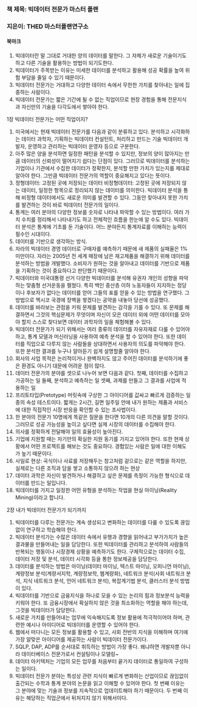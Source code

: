 ### 책 제목: 빅데이터 전문가 마스터 플랜
### 지은이: THED 마스터플랜연구소

#### 북마크
1. 빅데이터란 말 그대로 거대한 양의 데이터를 말한다. 그 자체가 새로운 기술이기도 하고 다른 기술을 활용하는 방법이 되기도한다.
2. 빅데이터가 주목받는 이유는 미세한 데이터를 분석하고 활용해 성공 확률을 높여 위험 부담을 줄일 수 있기 때문이다.
3. 빅데이터 전문가는 거대하고 다양한 데이터 속에서 무한한 가치를 찾아내는 일에 집중하는 사람이다.
4. 빅데이터 전문가는 짧은 기간에 될 수 없는 직업이므로 현장 경험을 통해 전문지식과 자신만의 기술을 다각도에서 쌓아야 한다.

1장 빅데이터 전문가는 어떤 직업이지?
1. 미국에서는 현재 빅데이터 전문가를 다음과 같이 분류하고 있다.
분석하고 시각화하는 데이터 과학자, 기획하는 빅데이터 컨설턴트, 처리하고 만드는 기술 빅데이터 개발자, 운영하고 관리하는 빅데이터 운영자 등으로 구분한다.
2. 아주 많은 양을 분석하면 일정한 패턴을 분석할 수 있지만, 정보의 양이 많아지는 만큼 데이터의 신뢰성이 떨어지기 쉽다는 단점이 있다.
그러므로 빅데이터를 분석하는 기업이나 기관에서 수집한 데이터가 정확한지, 분석할 만한 가치가 있는지를 제대로 알아야 한다. 그만큼 빅데이터 전문가의 역할이 중요해지고 있다는 뜻이다.
3. 정형데이터: 고정된 곳에 저장되는 데이터
비정형데이터: 고정된 곳에 저장되지 않는 데이터, 일정한 항목으로 정리되지 않는 데이터를 의미한다. 
빅데이터 분석을 통해 비정형 데이터에서도 새로운 의미를 발견할 수 있다. 그동안 찾아내지 못한 가치를 발견하는 것이 바로 빅데이터 전문가의 일이다.
4. 통계는 여러 분야의 다양한 정보를 숫자로 나타내 파악할 수 있는 방법이다. 여러 가치 수치를 정리해서 나타내기도 하고 전체적인 흐름을 한눈에 알 수도 있다.
빅데이터 분석은 통계에 기초를 둔 기술이다. 어느 분야든지 통계자료를 이해하는 능력이 필수인 시대이다.
5. 데이터를 기반으로 생각하는 방식.
6. 자라의 빅데이터 경영
데이터로 구매자를 예측하기 때문에 새 제품의 실패율은 1% 미만이다.
자라는 2005년 전 세계 매장에 남은 재고제품을 해결하기 위해 데이터를 분석하는 방법을 개발했다. 소비자가 원하는 것을 알아내고 데이터를 기반으로 제품을 기획하는 것이 중요하다고 판단했기 때문이다.
7. 빅데이터와 미국대통령 선거
다양한 빅데이터를 분석해 유권자 개인의 성향을 파악하는 맞춤형 선거운동을 펼쳤다. 특히 백인 중산층 이하 노동자들이 지지하는 정당이나 후보자가 없다는 데이터를 얻어 그들의 표를 얻을 수 있는 방법을 연구했다. 그 방법으로 멕시코 국경에 장벽을 쌓겠다는 공약을 내놓아 당선에 성공했다.
8. 데이터를 바라보는 관점을 키워 문제를 발견하는 감각을 기를 수 있다. 또 문제를 해결하면서 그것의 핵심문제가 무엇이며 자신이 모은 데이터 외에 어떤 데이터를 모아야 할지 스스로 찾다보면 데이터 과학자의 일을 체험해볼 수 있다.
9. 빅데이터 전문가가 되기 위해서는 여러 종류의 데이터를 자유자재로 다룰 수 있어야 하고, 통계 모델과 머신러닝을 사용하여 예측 분석을 할 수 있어야 한다. 또한 데이터를 직업으로 다루지 않는 사람들을 상대하면서 사용자의 의도를 파악해야 한다. 또한 분석한 결과를 누구나 알아듣기 쉽게 설명할줄 알아야 한다.
10. 회사의 사업 목적은 논리적이거나 완벽하지도 않고 주어진 데이터를 분석하기에 좋은 환경도 아니기 대문에 어려운 점이 많다.
11. 데이터 전문가의 분야를 셋으로 나누어 보면 다음과 같다.
첫째, 데이터를 수집하고 가공하는 일
둘째, 분석하고 예측하는 일
셋째, 과제를 만들고 그 결과를 사업에 적용하는 일
12. 프리토타입(Pretotype)
머릿속에 구상한 그 아이디어를 값싸고 빠르게 검증하는 일종의 속성 테스트이다. 짧게는 2시간, 길면 일주일 안에 내가 원하는 제품과 서비스에 대한 직접적인 시장 반응을 확인할 수 있는 조사법이다.
13. 한 분야의 전문가 10명에게 똑같은 질문을 한다면 10개의 다른 의견을 말할 것이다. 그러므로 성공 가능성을 높이고 싶다면 실제 시장의 데이터를 수집해야 한다. 
14. 의사를 정확하게 전달해야 일의 효율성이 높아진다.
15. 기업에 지원할 때는 자기만의 확실한 지원 동기를 가지고 있어야 한다.
또한 현재 상황에서 어떤 프로젝트를 해보는 것도 중요하다. 경험있는 사람은 일에 대한 이해도가 높기 때문이다.
16. 사일로 현상: 곡식이나 사료를 저장해두는 창고처럼 겉으로는 같은 역할을 하지만, 실제로는 다른 조직과 담을 쌓고 소통하지 않으려 하는 현상
17. 데이터 과학은 자신이 발견하거나 해결하고 싶은 문제를 측정이 가능한 형식으로 데이터를 만드는 일입니다.
18. 빅데이터를 가지고 일정한 어떤 유형을 분석하는 작업을 현실 마이닝(Reality Mining)이라고 합니다. 


2장 내가 빅데이터 전문가가 되기까지
1. 빅데이터를 다루는 전문가는 계속 생성되고 변화하는 데이터를 다룰 수 있도록 끊임없이 연구하고 학습해야 한다.
2. 빅데이터 분석가는 수많은 데이터 속에서 유행과 경향을 읽어내고 부가가치가 높은 결과물을 만들어내는 일을 담당한다. 또한 빅데이터를 관리하고 분석하여 사람들의 반복되는 행동이나 시장경제 상황을 예측하기도 한다. 구체적으로는 데이터 수집, 데이터 저장 및 분석, 데이터 시각화 등을 통한 정보제공을 담당한다.
3. 데이터를 분석하는 방법은 마이닝(데이터 마이닝, 텍스트 마이닝, 오피니언 마이닝), 계량정보 분석(계량서지학, 계량정보학, 웹계량화), 네트워크 분석(사회 네트워크 분석, 지식 네트워크 분석, 언어 네트워크 분석), 복잡계기법 분석, 클러스터 분석 방법이 있다.
4. 빅데이터를 기반으로 금융지식을 하나로 모을 수 있는 논리의 힘과 정보분석 능력을 키워야 한다. 또 금융시장에서 확실하지 않은 것을 최소화하는 역할을 해야 하는데, 그것을 빅데이터가 담당한다. 
5. 새로운 가치를 만들어내는 업무에 익숙해지도록 정보 활용에 적극적이어야 하며, 관련한 예시나 아이디어로 빅데이터를 운영할 수 있어야 한다.
6. 웹에서 떠다니는 모든 정보를 활용할 수 있고, 사회 전반의 지식을 이해하며 여기에 가장 알맞은 아이디어를 제공하는 사람이 빅데이터 전문가이다.
7. SQLP, DAP, ADP를 순서대로 취득하는 방법이 가장 좋다. 왜냐하면 개발자뿐 아니라 데이터베이스 전문가로서 컨설팅이나 모델링~
8. 데이터 아키텍처는 기업의 모든 업무를 처음부터 끝가지 데이터로 통일하여 구성하는 일이다.
9. 빅데이터 전문가 분야는 특성상 관련 지식이 빠르게 변화하는 산업이므로 끊임없이 출간되는 수학과 통계 분야의 논문을 읽고 이해할 수 있어야 한다. 첫 번째 이유는 그 분야에 맞는 기술과 정보를 지속적으로 업데이트해야 하기 때문이다. 두 번째 이유는 해당하는 직업군에서 뒤처지지 않기 위해서이다.

